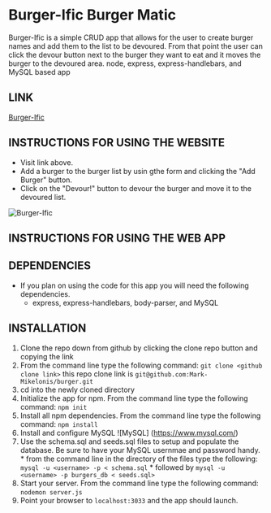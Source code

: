 # Burger-Ific Burger Matic
Burger-Ific is a simple CRUD app that allows for the user to create burger names and add them to the list to be devoured. From that point the user can click the devour button next to the burger they want to eat and it moves the burger to the devoured area.
node, express, express-handlebars, and MySQL based app 


## LINK
[Burger-Ific](https://evening-earth-99598.herokuapp.com/ "Burger-Ific")

## INSTRUCTIONS FOR USING THE WEBSITE
  * Visit link above.
  * Add a burger to the burger list by usin gthe form and clicking the "Add Burger" button.
  * Click on the "Devour!" button to devour the burger and move it to the devoured list.

![Burger-Ific](https://github.com/Mark-Mikelonis/burger/tree/master/public/assets/img/burgerific.gif)


## INSTRUCTIONS FOR USING THE WEB APP

## DEPENDENCIES
  * If you plan on using the code for this app you will need the following dependencies.
    * express, express-handlebars, body-parser, and MySQL

## INSTALLATION   
  1. Clone the repo down from github by clicking the clone repo button and copying the link
  2. From the command line type the following command:
   `git clone <github clone link>` 
    this repo clone link is `git@github.com:Mark-Mikelonis/burger.git`
  3. cd into the newly cloned directory
  4. Initialize the app for npm. From the command line type the following command:
   `npm init` 
  5. Install all npm dependencies. From the command line type the following command:
   `npm install`
  6. Install and configure MySQL ![MySQL] (https://www.mysql.com/) 
  7. Use the schema.sql and seeds.sql files to setup and populate the database. Be sure to have your MySQL usernmae and password handy.
    * from the command line in the directory of the files type the following:
    `mysql -u <username> -p < schema.sql`
    * followed by `mysql -u <username> -p burgers_db < seeds.sql>`
  8. Start your server. From the command line type the following command:
    `nodemon server.js`  
  9. Point your browser to `localhost:3033` and the app should launch.